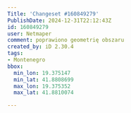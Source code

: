 ```yaml
---
Title: 'Changeset #160849279'
PublishDate: 2024-12-31T22:12:43Z
id: 160849279
user: Netmaper
comment: poprawiono geometrię obszaru
created_by: iD 2.30.4
tags:
- Montenegro
bbox:
  min_lon: 19.375147
  min_lat: 41.8808699
  max_lon: 19.375352
  max_lat: 41.8810074

---
```

